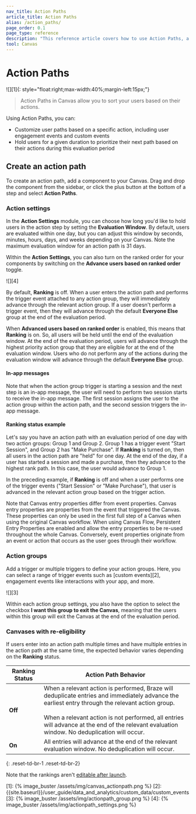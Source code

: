 ```yaml
---
nav_title: Action Paths 
article_title: Action Paths 
alias: /action_paths/
page_order: 0.1
page_type: reference
description: "This reference article covers how to use Action Paths, a component that allows you to sort users based on their actions."
tool: Canvas
---
```


# Action Paths 

![][1]{: style="float:right;max-width:40%;margin-left:15px;"}

> Action Paths in Canvas allow you to sort your users based on their actions. 

Using Action Paths, you can:
* Customize user paths based on a specific action, including user engagement events and custom events
* Hold users for a given duration to prioritize their next path based on their actions during this evaluation period

## Create an action path

To create an action path, add a component to your Canvas. Drag and drop the component from the sidebar, or click the <i class="fas fa-plus-circle"></i> plus button at the bottom of a step and select **Action Paths**. 

### Action settings

In the **Action Settings** module, you can choose how long you'd like to hold users in the action step by setting the **Evaluation Window**. By default, users are evaluated within one day, but you can adjust this window by seconds, minutes, hours, days, and weeks depending on your Canvas. Note the maximum evaluation window for an action path is 31 days.

Within the **Action Settings**, you can also turn on the ranked order for your components by switching on the **Advance users based on ranked order** toggle.

![][4]

By default, **Ranking** is off. When a user enters the action path and performs the trigger event attached to any action group, they will immediately advance through the relevant action group. If a user doesn't perform a trigger event, then they will advance through the default **Everyone Else** group at the end of the evaluation period.

When **Advanced users based on ranked order** is enabled, this means that **Ranking** is on. So, all users will be held until the end of the evaluation window. At the end of the evaluation period, users will advance through the highest priority action group that they are eligible for at the end of the evaluation window. Users who do not perform any of the actions during the evaluation window will advance through the default **Everyone Else** group.

#### In-app messages

Note that when the action group trigger is starting a session and the next step is an in-app message, the user will need to perform two session starts to receive the in-app message. The first session assigns the user to the action group within the action path, and the second session triggers the in-app message.

#### Ranking status example

Let's say you have an action path with an evaluation period of one day with two action groups: Group 1 and Group 2. Group 1 has a trigger event "Start Session", and Group 2 has "Make Purchase". If **Ranking** is turned on, then all users in the action path are "held" for one day. At the end of the day, if a user has started a session and made a purchase, then they advance to the highest rank path. In this case, the user would advance to Group 1. 

In the preceding example, if **Ranking** is off and when a user performs one of the trigger events ("Start Session" or "Make Purchase"), that user is advanced in the relevant action group based on the trigger action.

Note that Canvas entry properties differ from event properties. Canvas entry properties are properties from the event that triggered the Canvas. These properties can only be used in the first full step of a Canvas when using the original Canvas workflow. When using Canvas Flow, Persistent Entry Properties are enabled and allow the entry properties to be re-used throughout the whole Canvas. Conversely, event properties originate from an event or action that occurs as the user goes through their workflow.

### Action groups

Add a trigger or multiple triggers to define your action groups. Here, you can select a range of trigger events such as [custom events][2], engagement events like interactions with your app, and more.

![][3]

Within each action group settings, you also have the option to select the checkbox **I want this group to exit the Canvas**, meaning that the users within this group will exit the Canvas at the end of the evaluation period.

### Canvases with re-eligibility

If users enter into an action path multiple times and have multiple entries in the action path at the same time, the expected behavior varies depending on the **Ranking** status. 

| Ranking Status | Action Path Behavior |
|---|--------------|
| **Off** | When a relevant action is performed, Braze will deduplicate entries and immediately advance the earliest entry through the relevant action group. <br><br/> When a relevant action is not performed, all entries will advance at the end of the relevant evaluation window. No deduplication will occur. |
| **On** | All entries will advance at the end of the relevant evaluation window. No deduplication will occur. |
{: .reset-td-br-1 .reset-td-br-2}

Note that the rankings aren't [editable after launch]({{site.baseurl}}/user_guide/engagement_tools/canvas/managing_canvases/change_your_canvas_after_launch/).


[1]: {% image_buster /assets/img/canvas_actionpath.png %} 
[2]: {{site.baseurl}}/user_guide/data_and_analytics/custom_data/custom_events
[3]: {% image_buster /assets/img/actionpath_group.png %} 
[4]: {% image_buster /assets/img/actionpath_settings.png %} 
